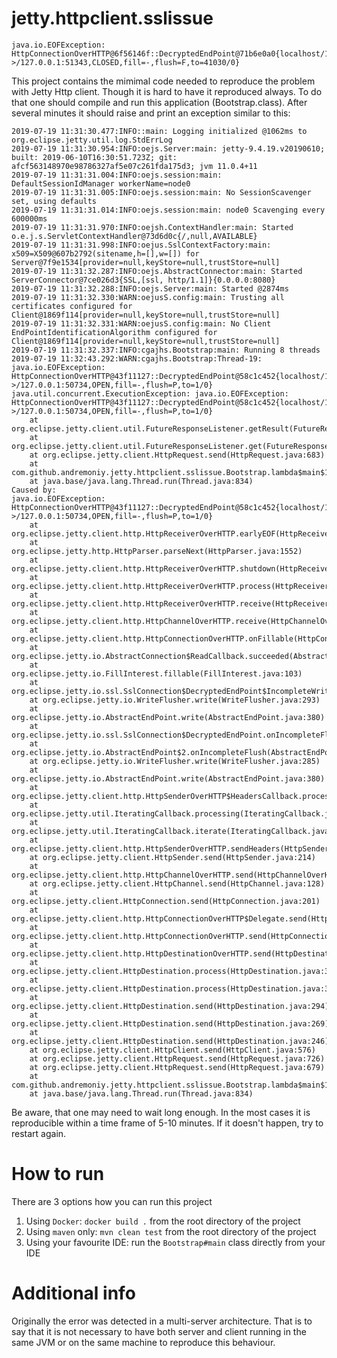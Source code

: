 # jetty.httpclient.sslissue

```
java.io.EOFException: HttpConnectionOverHTTP@6f56146f::DecryptedEndPoint@71b6e0a0{localhost/127.0.0.1:55556<->/127.0.0.1:51343,CLOSED,fill=-,flush=F,to=41030/0}
```

This project contains the mimimal code needed to reproduce the problem with Jetty Http client. Though it is hard to have it reproduced always. To do that one should compile and run this application (Bootstrap.class). After several minutes it should raise and print an exception similar to this:

```
2019-07-19 11:31:30.477:INFO::main: Logging initialized @1062ms to org.eclipse.jetty.util.log.StdErrLog
2019-07-19 11:31:30.954:INFO:oejs.Server:main: jetty-9.4.19.v20190610; built: 2019-06-10T16:30:51.723Z; git: afcf563148970e98786327af5e07c261fda175d3; jvm 11.0.4+11
2019-07-19 11:31:31.004:INFO:oejs.session:main: DefaultSessionIdManager workerName=node0
2019-07-19 11:31:31.005:INFO:oejs.session:main: No SessionScavenger set, using defaults
2019-07-19 11:31:31.014:INFO:oejs.session:main: node0 Scavenging every 600000ms
2019-07-19 11:31:31.970:INFO:oejsh.ContextHandler:main: Started o.e.j.s.ServletContextHandler@73d6d0c{/,null,AVAILABLE}
2019-07-19 11:31:31.998:INFO:oejus.SslContextFactory:main: x509=X509@607b2792(sitename,h=[],w=[]) for Server@7f9e1534[provider=null,keyStore=null,trustStore=null]
2019-07-19 11:31:32.287:INFO:oejs.AbstractConnector:main: Started ServerConnector@7ce026d3{SSL,[ssl, http/1.1]}{0.0.0.0:8080}
2019-07-19 11:31:32.288:INFO:oejs.Server:main: Started @2874ms
2019-07-19 11:31:32.330:WARN:oejusS.config:main: Trusting all certificates configured for Client@1869f114[provider=null,keyStore=null,trustStore=null]
2019-07-19 11:31:32.331:WARN:oejusS.config:main: No Client EndPointIdentificationAlgorithm configured for Client@1869f114[provider=null,keyStore=null,trustStore=null]
2019-07-19 11:31:32.337:INFO:cgajhs.Bootstrap:main: Running 8 threads
2019-07-19 11:32:43.292:WARN:cgajhs.Bootstrap:Thread-19: java.io.EOFException: HttpConnectionOverHTTP@43f11127::DecryptedEndPoint@58c1c452{localhost/127.0.0.1:8080<->/127.0.0.1:50734,OPEN,fill=-,flush=P,to=1/0}
java.util.concurrent.ExecutionException: java.io.EOFException: HttpConnectionOverHTTP@43f11127::DecryptedEndPoint@58c1c452{localhost/127.0.0.1:8080<->/127.0.0.1:50734,OPEN,fill=-,flush=P,to=1/0}
	at org.eclipse.jetty.client.util.FutureResponseListener.getResult(FutureResponseListener.java:118)
	at org.eclipse.jetty.client.util.FutureResponseListener.get(FutureResponseListener.java:101)
	at org.eclipse.jetty.client.HttpRequest.send(HttpRequest.java:683)
	at com.github.andremoniy.jetty.httpclient.sslissue.Bootstrap.lambda$main$1(Bootstrap.java:60)
	at java.base/java.lang.Thread.run(Thread.java:834)
Caused by: 
java.io.EOFException: HttpConnectionOverHTTP@43f11127::DecryptedEndPoint@58c1c452{localhost/127.0.0.1:8080<->/127.0.0.1:50734,OPEN,fill=-,flush=P,to=1/0}
	at org.eclipse.jetty.client.http.HttpReceiverOverHTTP.earlyEOF(HttpReceiverOverHTTP.java:338)
	at org.eclipse.jetty.http.HttpParser.parseNext(HttpParser.java:1552)
	at org.eclipse.jetty.client.http.HttpReceiverOverHTTP.shutdown(HttpReceiverOverHTTP.java:209)
	at org.eclipse.jetty.client.http.HttpReceiverOverHTTP.process(HttpReceiverOverHTTP.java:147)
	at org.eclipse.jetty.client.http.HttpReceiverOverHTTP.receive(HttpReceiverOverHTTP.java:73)
	at org.eclipse.jetty.client.http.HttpChannelOverHTTP.receive(HttpChannelOverHTTP.java:133)
	at org.eclipse.jetty.client.http.HttpConnectionOverHTTP.onFillable(HttpConnectionOverHTTP.java:155)
	at org.eclipse.jetty.io.AbstractConnection$ReadCallback.succeeded(AbstractConnection.java:305)
	at org.eclipse.jetty.io.FillInterest.fillable(FillInterest.java:103)
	at org.eclipse.jetty.io.ssl.SslConnection$DecryptedEndPoint$IncompleteWriteCallback.succeeded(SslConnection.java:1309)
	at org.eclipse.jetty.io.WriteFlusher.write(WriteFlusher.java:293)
	at org.eclipse.jetty.io.AbstractEndPoint.write(AbstractEndPoint.java:380)
	at org.eclipse.jetty.io.ssl.SslConnection$DecryptedEndPoint.onIncompleteFlush(SslConnection.java:1068)
	at org.eclipse.jetty.io.AbstractEndPoint$2.onIncompleteFlush(AbstractEndPoint.java:54)
	at org.eclipse.jetty.io.WriteFlusher.write(WriteFlusher.java:285)
	at org.eclipse.jetty.io.AbstractEndPoint.write(AbstractEndPoint.java:380)
	at org.eclipse.jetty.client.http.HttpSenderOverHTTP$HeadersCallback.process(HttpSenderOverHTTP.java:268)
	at org.eclipse.jetty.util.IteratingCallback.processing(IteratingCallback.java:241)
	at org.eclipse.jetty.util.IteratingCallback.iterate(IteratingCallback.java:224)
	at org.eclipse.jetty.client.http.HttpSenderOverHTTP.sendHeaders(HttpSenderOverHTTP.java:62)
	at org.eclipse.jetty.client.HttpSender.send(HttpSender.java:214)
	at org.eclipse.jetty.client.http.HttpChannelOverHTTP.send(HttpChannelOverHTTP.java:85)
	at org.eclipse.jetty.client.HttpChannel.send(HttpChannel.java:128)
	at org.eclipse.jetty.client.HttpConnection.send(HttpConnection.java:201)
	at org.eclipse.jetty.client.http.HttpConnectionOverHTTP$Delegate.send(HttpConnectionOverHTTP.java:255)
	at org.eclipse.jetty.client.http.HttpConnectionOverHTTP.send(HttpConnectionOverHTTP.java:122)
	at org.eclipse.jetty.client.http.HttpDestinationOverHTTP.send(HttpDestinationOverHTTP.java:38)
	at org.eclipse.jetty.client.HttpDestination.process(HttpDestination.java:346)
	at org.eclipse.jetty.client.HttpDestination.process(HttpDestination.java:304)
	at org.eclipse.jetty.client.HttpDestination.send(HttpDestination.java:294)
	at org.eclipse.jetty.client.HttpDestination.send(HttpDestination.java:269)
	at org.eclipse.jetty.client.HttpDestination.send(HttpDestination.java:246)
	at org.eclipse.jetty.client.HttpClient.send(HttpClient.java:576)
	at org.eclipse.jetty.client.HttpRequest.send(HttpRequest.java:726)
	at org.eclipse.jetty.client.HttpRequest.send(HttpRequest.java:679)
	at com.github.andremoniy.jetty.httpclient.sslissue.Bootstrap.lambda$main$1(Bootstrap.java:60)
	at java.base/java.lang.Thread.run(Thread.java:834)

```


Be aware, that one may need to wait long enough. In the most cases it is reproducible within a time frame of 5-10 minutes. If it doesn't happen, try to restart again.

# How to run
There are 3 options how you can run this project

1. Using `Docker`: `docker build .` from the root directory of the project
2. Using `maven` only: `mvn clean test` from the root directory of the project
3. Using your favourite IDE: run the `Bootstrap#main` class directly from your IDE

# Additional info

Originally the error was detected in a multi-server architecture. That is to say that it is not necessary to have both server and client running in the same JVM or on the same machine to reproduce this behaviour.
